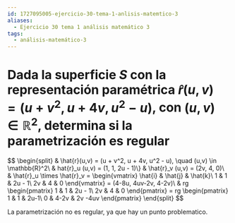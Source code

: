 ```yaml
---
id: 1727095005-ejercicio-30-tema-1-anlisis-matemtico-3
aliases:
  - Ejercicio 30 tema 1 análisis matemático 3
tags:
  - análisis-matemático-3
---
```


# Dada la superficie $S$ con la representación paramétrica $\hat{r}(u,v) = (u+v^2, u + 4v, u^2 -u)$, con $(u,v)\in \mathbb{R}^2$, determina si la parametrización es regular

$$
\begin{split}
    & \hat{r}(u,v) = (u + v^2, u + 4v, u^2 - u), \quad (u,v) \in \mathbb{R}^2\\ 
    & hat{r}_u (u,v) = (1, 1, 2u - 1)\\} 
    & \hat{r}_v (u,v) = (2v, 4, 0)\\
    & \hat{r}_u \times \hat{r}_v = \begin{vmatrix}
        \hat{i} & \hat{j} & \hat{k}\\
        1 & 1 & 2u - 1\\
        2v & 4 & 0
    \end{vmatrix} = (4-8u, 4uv-2v, 4-2v)\\
    & rg \begin{pmatrix}
        1 & 1 & 2u - 1\\
        2v & 4 & 0
    \end{pmatrix} = rg \begin{pmatrix}
        1 & 1 & 2u-1\\
        0 & 4-2v & 2v -4uv
    \end{pmatrix}
\end{split}
$$

La parametrización no es regular, ya que hay un punto problematico.
